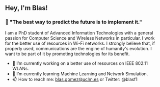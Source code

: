 ## Hey, I'm Blas!

### 💬 "The best way to predict the future is to implement it."

I am a PhD student of Advanced Information Technologies with a general passion for Computer Science and Wireless Networks in particular. I work for the better use of resources in Wi-Fi networks. I strongly believe that, if properly used, communications are the engine of humanity's evolution. I want to be part of it by promoting technologies for its benefit. 

- 🔭 I’m currently working on a better use of resources on IEEE 802.11 WLANs.
- 🌱 I’m currently learning Machine Learning and Network Simulation.
- 📫 How to reach me: blas.gomez@uclm.es or Twitter: @blasf1
